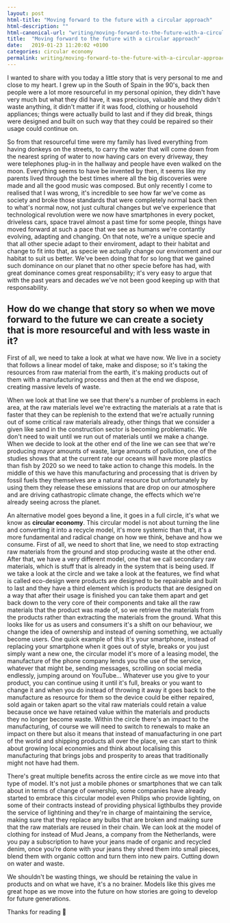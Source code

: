 ```yaml
---
layout: post
html-title: "Moving forward to the future with a circular approach"
html-description: ""
html-canonical-url: "writing/moving-forward-to-the-future-with-a-circular-approach"
title:  "Moving forward to the future with a circular approach"
date:   2019-01-23 11:20:02 +0100
categories: circular economy
permalink: writing/moving-forward-to-the-future-with-a-circular-approach/
---
```


I wanted to share with you today a little story that is very personal to me and close to my heart. I grew up in the South of Spain in the 90's, back then people were a lot more resourceful in my personal opinion, they didn't have very much but what they did have, it was precious, valuable and they didn't waste anything, it didn't matter if it was food, clothing or household appliances; things were actually build to last and if they did break, things were designed and built on such way that they could be repaired so their usage could continue on.

So from that resourceful time were my family has lived everything from having donkeys on the streets, to carry the water that will come down from the nearest spring of water to now having cars on every driveway, they were telephones plug-in in the hallway and people have even walked on the moon. Everything seems to have be invented by then, it seems like my parents lived through the best times where all the big discoveries were made and all the good music was composed. But only recently I come to realised that I was wrong, it's incredible to see how far we've come as society and broke those standards that were completely normal back then to what's normal now, not just cultural changes but we've experience that technological revolution were we now have smartphones in every pocket, driveless cars, space travel almost a past time for some people, things have moved forward at such a pace that we see as humans we're contantly evolving, adapting and changing. On that note, we're a unique specie and that all other specie adapt to their enviroment, adapt to their habitat and change to fit into that, as specie we actually change our enviroment and our habitat to suit us better. We've been doing that for so long that we gained such dominance on our planet that no other specie before has had, with great dominance comes great responsability; it's very easy to argue that with the past years and decades we've not been good keeping up with that responsability. 

## How do we change that story so when we move forward to the future we can create a society that is more resourceful and with less waste in it?

First of all, we need to take a look at what we have now. We live in a society that follows a linear model of take, make and dispose; so it's taking the resources from raw material from the earth, it's making products out of them with a manufacturing process and then at the end we dispose, creating massive levels of waste. 

When we look at that line we see that there's a number of problems in each area, at the raw materials level we're extracting the materials at a rate that is faster that they can be replenish to the extend that we're actually running out of some critical raw materials already, other things that we consider a given like sand in the construction sector is becoming problematic. We don't need to wait until we run out of materials until we make a change. When we decide to look at the other end of the line we can see that we're producing mayor amounts of waste, large amounts of pollution, one of the studies shows that at the current rate our oceans will have more plastics than fish by 2020 so we need to take action to change this models. In the middle of this we have this manufacturing and processing that is driven by fossil fuels they themselves are a natural resource but unfortunately by using them they release these emissions that are drop on our atmosphere and are driving cathastropic climate change, the effects which we're already seeing across the planet.

An alternative model goes beyond a line, it goes in a full circle, it's what we know as **circular economy**. This circular model is not about turning the line and converting it into a recycle model, it's more systemic than that, it's a more fundamental and radical change on how we think, behave and how we consume. First of all, we need to short that line, we need to stop extracting raw materials from the ground and stop producing waste at the other end. After that, we have a very different model, one that we call secondary raw materials, which is stuff that is already in the system that is being used. If we take a look at the circle and we take a look at the features, we find what is called eco-design were products are designed to be repairable and built to last and they have a third element which is products that are designed on a way that after their usage is finished you can take them apart and get back down to the very core of their components and take all the raw materials that the product was made of, so we retrieve the materials from the products rather than extracting the materials from the ground. What this looks like for us as users and consumers it's a shift on our behaviour, we change the idea of ownership and instead of owning something, we actually become users. One quick example of this it's your smartphone, instead of replacing your smartphone when it goes out of style, breaks or you just simply want a new one, the circular model it's more of a leasing model, the manufacture of the phone company lends you the use of the service, whatever that might be, sending messages, scrolling on social media endlessly, jumping around on YouTube... Whatever use you give to your product, you can continue using it until it's full, breaks or you want to change it and when you do instead of throwing it away it goes back to the manufacture as resource for them so the device could be either repaired, sold again or taken apart so the vital raw materials could retain a value because once we have retained value within the materials and products they no longer become waste. Within the circle there's an impact to the manufacturing, of course we will need to switch to renewals to make an impact on there but also it means that instead of manuafacturing in one part of the world and shipping products all over the place, we can start to think about growing local economies and think about localising this manufacturing that brings jobs and prosperity to areas that traditionally might not have had them.

There's great multiple benefits across the entire circle as we move into that type of model. It's not just a mobile phones or smartphones that we can talk about in terms of change of ownership, some companies have already started to embrace this circular model even Philips who provide lighting, on some of their contracts instead of providing physical ligthbulbs they provide the service of lightining and they're in charge of maintaining the service, making sure that they replace any bulbs that are broken and making sure that the raw materials are reused in their chain. We can look at the model of clothing for instead of Mud Jeans, a company from the Netherlands, were you pay a subscription to have your jeans made of organic and recycled denim, once you’re done with your jeans they shred them into small pieces, blend them with organic cotton and turn them into new pairs. Cutting down on water and waste.

We shouldn't be wasting things, we should be retaining the value in products and on what we have, it's a no brainer. Models like this gives me great hope as we move into the future on how stories are going to develop for future generations.

Thanks for reading 👋